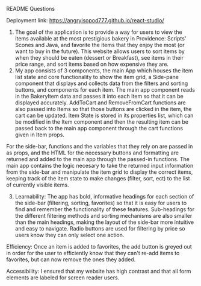 
README Questions

Deployment link: https://angryisopod777.github.io/react-studio/

1. The goal of the application is to provide a way for users to view the items available at the most prestigious bakery in Providence: Scripts' Scones and Java, and favorite the items that they enjoy the most (or want to buy in the future). This website allows users to sort items by when they should be eaten (dessert or Breakfast), see items in their price range, and sort items based on how expensive they are.
2. My app consists of 3 components, the main App which houses the item list state and core functionality to show the item grid, a Side-pane component that displays and collects data from the filters and sorting buttons, and components for each item. The main app component reads in the BakeryItem data and passes it into each Item so that it can be displayed accurately. AddToCart and RemoveFromCart functions are also passed into Items so that those buttons are clicked in the item, the cart can be updated. Item State is stored in its properties list, which can be modified in the Item component and then the resulting item can be passed back to the main app component through the cart functions given in Item props. 

For the side-bar, functions and the variables that they rely on are passed in as props, and the HTML for the necessary buttons and formatting are returned and added to the main app through the passed-in functions. The main app contains the logic necesary to take the returned input information from the side-bar and manipulate the item grid to display the correct items, keeping track of the item state to make changes (filter, sort, ect) to the list of currently visible items.

3. Learnability: The app has bold, informative headings for each section of the side-bar (filtering, sorting, favorites) so that it is easy for users to find and remember the functionality of these features. Sub-headings for the different filtering methods and sorting mechanisms are also smaller than the main headings, making the layout of the side-bar more intuitive and easy to navigate. Radio buttons are used for filtering by price so users know they can only select one action.

Efficiency: Once an item is added to favorites, the add button is greyed out in order for the user to efficiently know that they can't re-add items to favorites, but can now remove the ones they added. 

Accessibility: I ensured that my website has high contrast and that all form elements are labeled for screen reader users. 

